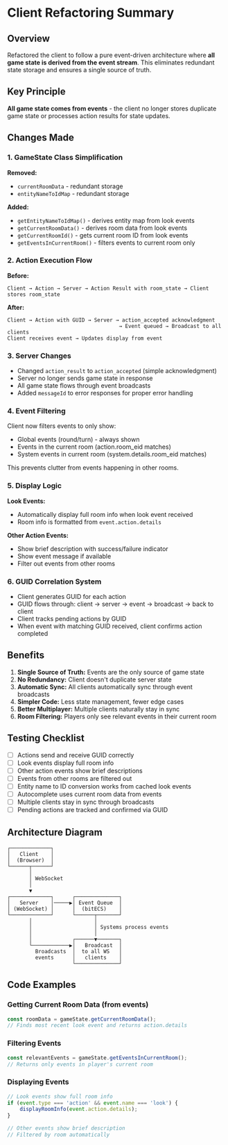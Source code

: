 # Client Refactoring Summary

## Overview
Refactored the client to follow a pure event-driven architecture where **all game state is derived from the event stream**. This eliminates redundant state storage and ensures a single source of truth.

## Key Principle
**All game state comes from events** - the client no longer stores duplicate game state or processes action results for state updates.

## Changes Made

### 1. GameState Class Simplification
**Removed:**
- `currentRoomData` - redundant storage
- `entityNameToIdMap` - redundant storage

**Added:**
- `getEntityNameToIdMap()` - derives entity map from look events
- `getCurrentRoomData()` - derives room data from look events  
- `getCurrentRoomId()` - gets current room ID from look events
- `getEventsInCurrentRoom()` - filters events to current room only

### 2. Action Execution Flow
**Before:**
```
Client → Action → Server → Action Result with room_state → Client stores room_state
```

**After:**
```
Client → Action with GUID → Server → action_accepted acknowledgment
                                    → Event queued → Broadcast to all clients
Client receives event → Updates display from event
```

### 3. Server Changes
- Changed `action_result` to `action_accepted` (simple acknowledgment)
- Server no longer sends game state in response
- All game state flows through event broadcasts
- Added `messageId` to error responses for proper error handling

### 4. Event Filtering
Client now filters events to only show:
- Global events (round/turn) - always shown
- Events in the current room (action.room_eid matches)
- System events in current room (system.details.room_eid matches)

This prevents clutter from events happening in other rooms.

### 5. Display Logic
**Look Events:**
- Automatically display full room info when look event received
- Room info is formatted from `event.action.details`

**Other Action Events:**
- Show brief description with success/failure indicator
- Show event message if available
- Filter out events from other rooms

### 6. GUID Correlation System
- Client generates GUID for each action
- GUID flows through: client → server → event → broadcast → back to client
- Client tracks pending actions by GUID
- When event with matching GUID received, client confirms action completed

## Benefits

1. **Single Source of Truth:** Events are the only source of game state
2. **No Redundancy:** Client doesn't duplicate server state
3. **Automatic Sync:** All clients automatically sync through event broadcasts
4. **Simpler Code:** Less state management, fewer edge cases
5. **Better Multiplayer:** Multiple clients naturally stay in sync
6. **Room Filtering:** Players only see relevant events in their current room

## Testing Checklist

- [ ] Actions send and receive GUID correctly
- [ ] Look events display full room info
- [ ] Other action events show brief descriptions
- [ ] Events from other rooms are filtered out
- [ ] Entity name to ID conversion works from cached look events
- [ ] Autocomplete uses current room data from events
- [ ] Multiple clients stay in sync through broadcasts
- [ ] Pending actions are tracked and confirmed via GUID

## Architecture Diagram

```
┌─────────────┐
│   Client    │
│  (Browser)  │
└──────┬──────┘
       │
       │ WebSocket
       │
       ▼
┌─────────────┐      ┌──────────────┐
│   Server    │─────▶│ Event Queue  │
│ (WebSocket) │      │  (bitECS)    │
└─────────────┘      └──────┬───────┘
       │                    │
       │                    │ Systems process events
       │                    │
       │             ┌──────▼───────┐
       └────────────▶│   Broadcast  │
         Broadcasts  │  to all WS   │
         events      │   clients    │
                     └──────────────┘
```

## Code Examples

### Getting Current Room Data (from events)
```javascript
const roomData = gameState.getCurrentRoomData();
// Finds most recent look event and returns action.details
```

### Filtering Events
```javascript
const relevantEvents = gameState.getEventsInCurrentRoom();
// Returns only events in player's current room
```

### Displaying Events
```javascript
// Look events show full room info
if (event.type === 'action' && event.name === 'look') {
    displayRoomInfo(event.action.details);
}

// Other events show brief description  
// Filtered by room automatically
```
